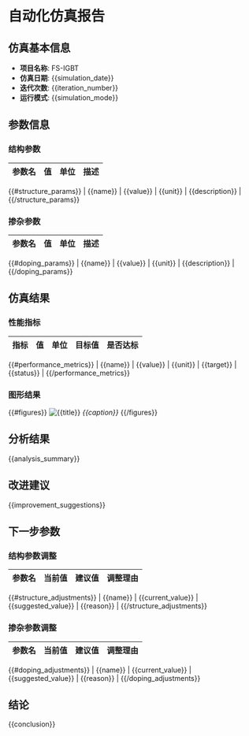 # 自动化仿真报告

## 仿真基本信息

- **项目名称**: FS-IGBT
- **仿真日期**: {{simulation_date}}
- **迭代次数**: {{iteration_number}}
- **运行模式**: {{simulation_mode}}

## 参数信息

### 结构参数

| 参数名 | 值 | 单位 | 描述 |
|--------|------|----|------|
{{#structure_params}}
| {{name}} | {{value}} | {{unit}} | {{description}} |
{{/structure_params}}

### 掺杂参数

| 参数名 | 值 | 单位 | 描述 |
|--------|------|----|------|
{{#doping_params}}
| {{name}} | {{value}} | {{unit}} | {{description}} |
{{/doping_params}}

## 仿真结果

### 性能指标

| 指标 | 值 | 单位 | 目标值 | 是否达标 |
|------|------|----|--------|----------|
{{#performance_metrics}}
| {{name}} | {{value}} | {{unit}} | {{target}} | {{status}} |
{{/performance_metrics}}

### 图形结果

{{#figures}}
![{{title}}]({{path}})
*{{caption}}*
{{/figures}}

## 分析结果

{{analysis_summary}}

## 改进建议

{{improvement_suggestions}}

## 下一步参数

### 结构参数调整

| 参数名 | 当前值 | 建议值 | 调整理由 |
|--------|--------|--------|----------|
{{#structure_adjustments}}
| {{name}} | {{current_value}} | {{suggested_value}} | {{reason}} |
{{/structure_adjustments}}

### 掺杂参数调整

| 参数名 | 当前值 | 建议值 | 调整理由 |
|--------|--------|--------|----------|
{{#doping_adjustments}}
| {{name}} | {{current_value}} | {{suggested_value}} | {{reason}} |
{{/doping_adjustments}}

## 结论

{{conclusion}} 